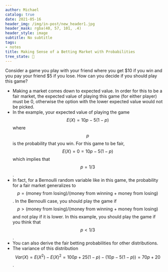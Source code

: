 ```yaml
---
author: Michael
catalog: true
date: 2021-05-16
header_img: /img/in-post/new_header1.jpg
header_mask: rgba(40, 57, 101, .4)
header_style: image
subtitle: No subtitle
tags:
- notes
title: Making Sense of a Betting Market with Probabilities
tree_state: 🌱
---
```


Consider a game you play with your friend where you get \$10 if you win and you pay your friend ​\$5 if you lose. How can you decide if you should play this game?

- Making a market comes down to expected value. In order for this to be a fair market, the expected value of playing this game (for either player) must be 0, otherwise the option with the lower expected value would not be picked.
- In the example, your expected value of playing the game $$E(X) = 10p - 5(1-p)$$ where $$p$$ is the probability that you win. For this game to be fair, $$E(X) = 0 = 10p - 5(1-p)$$ which implies that $$p = 1/3$$.
- In fact, for a Bernoulli random variable like in this game, the probability for a fair market generalizes to $$p = (\text{money from losing})/\text{(money from winning + money from losing)}$$. In the Bernoulli case, you should play the game if $$p > (\text{money from losing})/\text{(money from winning + money from losing)}$$ and not play if it is lower. In this example, you should play the game if you think that $$p < 1/3$$.
- You can also derive the fair betting probabilities for other distributions.
- The variance of this distribution $$Var(X) = E(X^2)-E(X)^2 = 100p + 25(1-p) - (10p - 5(1-p)) = 70p + 20$$.